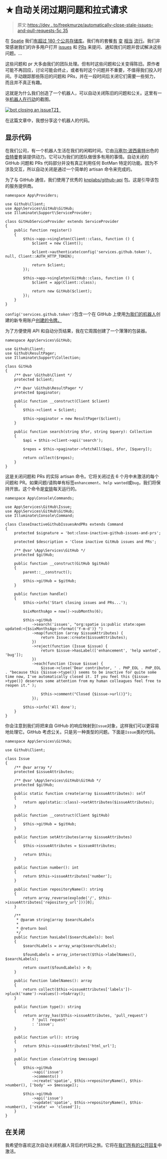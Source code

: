 # ★自动关闭过期问题和拉式请求

> 原文:[https://dev . to/freekmurze/automatically-close-stale-issues-and-pull-requests-5c 35](https://dev.to/freekmurze/automatically-close-stale-issues-and-pull-requests-5c35)

在 [Spatie](https://spatie.be) 我们[有超过 180 个公共存储库](https://github.com/spatie)。我们有的套餐[有](https://packagist.org/packages/spatie/laravel-backup/stats) [变](https://packagist.org/packages/spatie/laravel-permission/stats) [相当](https://packagist.org/packages/spatie/laravel-fractal/stats) [流行](https://packagist.org/packages/spatie/laravel-newsletter/stats)。我们非常感谢我们的许多用户打开 [issues](https://github.com/issues?utf8=%E2%9C%93&q=is%3Aissue+org%3Aspatie) 和 [PRs](https://github.com/issues?utf8=%E2%9C%93&q=is%3Apr+org%3Aspatie+) 来提问、通知我们问题并尝试解决这些问题。...

这些问题和 pr 大多由我们的团队处理。但有时这些问题和公关变得陈旧。原作者可能不再回应，讨论可能会终止，或者有时这个问题并不重要，不值得我们投入时间。手动跟踪那些陈旧的问题和 PRs，并在一段时间后关闭它们需要一些努力，而且并不真正有趣。

这就是为什么我们创造了一个机器人，可以自动关闭陈旧的问题和公关。这里有一张[机器人在行动](https://github.com/spatie/laravel-tags/issues/79)的截图。

[![bot closing an issue](../Images/618ae087f40b673234f5f1ef42c1e6b6.png)T2】](https://res.cloudinary.com/practicaldev/image/fetch/s--gSCDd-xN--/c_limit%2Cf_auto%2Cfl_progressive%2Cq_auto%2Cw_880/https://freek.dev/uploads/media/github-bot/bot-comment.png)

在这篇文章中，我想分享这个机器人的代码。

## 显示代码

在我们公司，有一个机器人生活在我们的闲暇时间。它由[马塞尔·波西奥特](https://twitter.com/marcelpociot)出色的[伯特曼](https://botman.io)套装提供动力。它可以为我们的团队做很多有用的事情。自动关闭的 GitHub 问题和 PRs 代码部分并没有真正利用任何 BotMan 特定的功能。因为不涉及交互，所以自动关闭是通过一个简单的 artisan 命令来完成的。

为了与 GitHub 通信，我们使用了优秀的 [knplabs/github-api](https://github.com/KnpLabs/php-github-api) 包。这是引导该包的服务提供商。

```
namespace App\Providers;

use Github\Client;
use App\Services\GitHub\GitHub;
use Illuminate\Support\ServiceProvider;

class GitHubServiceProvider extends ServiceProvider
{
    public function register()
    {
        $this->app->singleton(Client::class, function () {
            $client = new Client();

            $client->authenticate(config('services.github.token'), null, Client::AUTH_HTTP_TOKEN);

            return $client;
        });

        $this->app->singleton(GitHub::class, function () {
            $client = app(Client::class);

            return new GitHub($client);
        });
    }
} 
```

`config('services.github.token')`包含一个在 GitHub 上使用[为我们的机器人](https://github.com/spatie-bot)创建的新专用账户[创建的令牌。](https://help.github.com/articles/creating-a-personal-access-token-for-the-command-line/)

为了方便使用 API 和自动分页结果，我在它周围创建了一个薄薄的包装器。

```
namespace App\Services\GitHub;

use Github\Client;
use Github\ResultPager;
use Illuminate\Support\Collection;

class GitHub
{
    /** @var \Github\Client */
    protected $client;

    /** @var \Github\ResultPager */
    protected $paginator;

    public function __construct(Client $client)
    {
        $this->client = $client;

        $this->paginator = new ResultPager($client);
    }

    public function search(string $for, string $query): Collection
    {
        $api = $this->client->api('search');

        $repos = $this->paginator->fetchAll($api, $for, [$query]);

        return collect($repos);
    }
} 
```

这是关闭问题和 PRs 的实际 artisan 命令。它将关闭过去 6 个月中未激活的每个问题和 PR。如果问题/请购单有标签`enhancement`、`help wanted`或`bug`，我们将保持开放。这个命令是[安排](https://laravel.com/docs/5.6/scheduling)每天运行的。

```
namespace App\Console\Commands;

use App\Services\GitHub\Issue;
use App\Services\GitHub\GitHub;
use Illuminate\Console\Command;

class CloseInactiveGithubIssuesAndPRs extends Command
{
    protected $signature = 'bot:close-inactive-github-issues-and-prs';

    protected $description = 'Close inactive GitHub issues and PRs';

    /** @var \App\Services\GitHub */
    protected $gitHub;

    public function __construct(GitHub $gitHub)
    {
        parent::__construct();

        $this->gitHub = $gitHub;
    }

    public function handle()
    {
        $this->info('Start closing issues and PRs...');

        $sixMonthsAgo = now()->subMonths(6);

        $this->gitHub
            ->search('issues', "org:spatie is:public state:open updated:<{$sixMonthsAgo->format('Y-m-d')} ")
            ->map(function (array $issueAttributes) {
                return Issue::create($issueAttributes);
            })
            ->reject(function (Issue $issue) {
                return $issue->hasLabel(['enhancement', 'help wanted', 'bug']);
            })
            ->each(function (Issue $issue) {
                $issue->close('Dear contributor, ' . PHP_EOL . PHP_EOL . "because this {$issue->type()} seems to be inactive for quite some time now, I've automatically closed it. If you feel this {$issue->type()} deserves some attention from my human colleagues feel free to reopen it." );

                $this->comment("Closed {$issue->url()}");
            });

        $this->info('All done');
    }
} 
```

你会注意到我们将把来自 GitHub 的响应映射到`Issue`对象，这样我们可以更容易地处理它。GitHub 考虑公关。只是另一种类型的问题。下面是`Issue`类的代码。

```
namespace App\Services\GitHub;

use Github\Client;

class Issue
{
    /** @var array */
    protected $issueAttributes;

    /** @var \App\Services\GitHub\GitHub */
    protected $gitHub;

    public static function create(array $issueAttributes): self
    {
        return app(static::class)->setAttributes($issueAttributes);
    }

    public function __construct(Client $gitHub)
    {
        $this->gitHub = $gitHub;
    }

    public function setAttributes(array $issueAttributes)
    {
        $this->issueAttributes = $issueAttributes;

        return $this;
    }

    public function number(): int
    {
        return $this->issueAttributes['number'];
    }

    public function repositoryName(): string
    {
        return array_reverse(explode('/', $this->issueAttributes['repository_url']))[0];
    }

    /**
     * @param string|array $searchLabels
     *
     * @return bool
     */
    public function hasLabel($searchLabels): bool
    {
        $searchLabels = array_wrap($searchLabels);

        $foundLabels = array_intersect($this->labelNames(), $searchLabels);

        return count($foundLabels) > 0;
    }

    public function labelNames(): array
    {
        return collect($this->issueAttributes['labels'])->pluck('name')->values()->toArray();
    }

    public function type(): string
    {
        return array_has($this->issueAttributes, 'pull_request')
            ? 'pull request'
            : 'issue';
    }

    public function url(): string
    {
        return $this->issueAttributes['html_url'];
    }

    public function close(string $message)
    {
        $this->gitHub
            ->api('issue')
            ->comments()
            ->create('spatie', $this->repositoryName(), $this->number(), ['body' => $message]);

        $this->gitHub
            ->api('issue')
            ->update('spatie', $this->repositoryName(), $this->number(), ['state' => 'closed']);
    }
} 
```

## 在关闭

我希望你喜欢这次自动关闭机器人背后的代码之旅。它将在[我们所有的公开回复](https://github.com/spatie)中激活。